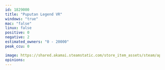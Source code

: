 ```yaml
---
id: 1829000
title: "Puputan Legend VR"
windows: "true"
mac: "false"
linux: false
positive: 0
negative: 2
estimated_owners: "0 - 20000"
peak_ccu: 0

image: https://shared.akamai.steamstatic.com/store_item_assets/steam/apps/1829000/header.jpg?t=1679442985
opinions:
---
```

